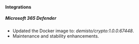 
#### Integrations

##### Microsoft 365 Defender
- Updated the Docker image to: *demisto/crypto:1.0.0.67448*.
- Maintenance and stability enhancements.
